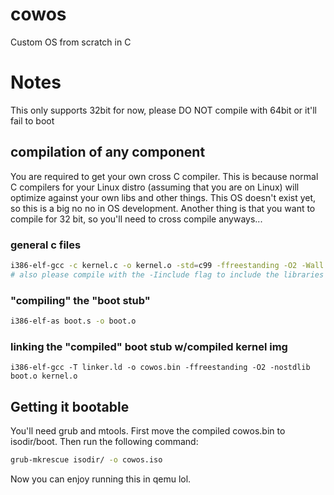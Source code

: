 # cowos
Custom OS from scratch in C

# Notes
This only supports 32bit for now, please DO NOT compile with 64bit or it'll fail to boot

## compilation of any component
You are required to get your own cross C compiler. This is because normal C compilers for your Linux distro (assuming that you are on Linux) will optimize against your own libs and other things. This OS doesn't exist yet, so this is a big no no in OS development. Another thing is that you want to compile for 32 bit, so you'll need to cross compile anyways...

### general c files
```bash
i386-elf-gcc -c kernel.c -o kernel.o -std=c99 -ffreestanding -O2 -Wall -Wextra # i386 is the 32 bit version of x86
# also please compile with the -Iinclude flag to include the libraries like string.h in the arch
```

### "compiling" the "boot stub"
```bash
i386-elf-as boot.s -o boot.o
```

### linking the "compiled" boot stub w/compiled kernel img
```
i386-elf-gcc -T linker.ld -o cowos.bin -ffreestanding -O2 -nostdlib boot.o kernel.o
```

## Getting it bootable
You'll need grub and mtools. First move the compiled cowos.bin to isodir/boot. Then run the following command:
```bash
grub-mkrescue isodir/ -o cowos.iso
```
Now you can enjoy running this in qemu lol.
